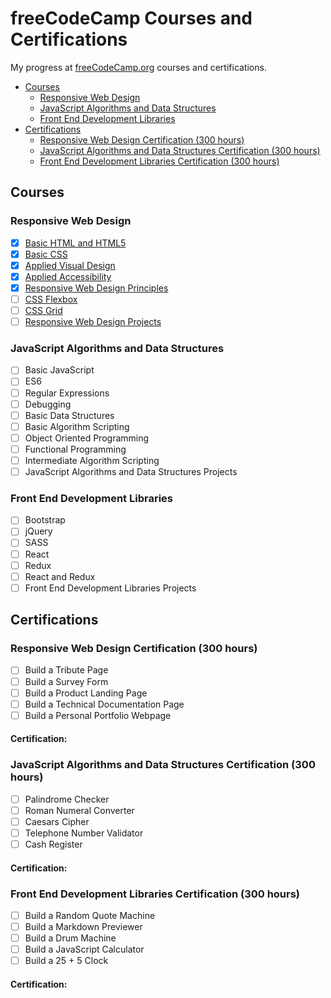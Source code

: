 # freeCodeCamp Courses and Certifications

My progress at [freeCodeCamp.org](https://www.freecodecamp.org) courses and certifications.
- [Courses](#courses)
  - [Responsive Web Design](#responsive-web-design)
  - [JavaScript Algorithms and Data Structures](#javascript-algorithms-and-data-structures)
  - [Front End Development Libraries](#front-end-development-libraries)
- [Certifications](#certifications)
  - [Responsive Web Design Certification (300 hours)](#responsive-web-design-certification-300-hours)
  - [JavaScript Algorithms and Data Structures Certification (300 hours)](#javascript-algorithms-and-data-structures-certification-300-hours)
  - [Front End Development Libraries Certification (300 hours)](#front-end-development-libraries-certification-300-hours)

## Courses

### Responsive Web Design
- [x] [Basic HTML and HTML5](https://www.freecodecamp.org/learn/responsive-web-design/#basic-html-and-html5)
- [x] [Basic CSS](https://www.freecodecamp.org/learn/responsive-web-design/#basic-css)
- [x] [Applied Visual Design](https://www.freecodecamp.org/learn/responsive-web-design/#applied-visual-design)
- [x] [Applied Accessibility](https://www.freecodecamp.org/learn/responsive-web-design/#applied-accessibility)
- [x] [Responsive Web Design Principles](https://www.freecodecamp.org/learn/responsive-web-design/#responsive-web-design-principles)
- [ ] [CSS Flexbox](https://www.freecodecamp.org/learn/responsive-web-design/#css-flexbox)
- [ ] [CSS Grid](https://www.freecodecamp.org/learn/responsive-web-design/#css-grid)
- [ ] [Responsive Web Design Projects](https://www.freecodecamp.org/learn/responsive-web-design/#responsive-web-design-projects)

### JavaScript Algorithms and Data Structures
- [ ] Basic JavaScript
- [ ] ES6
- [ ] Regular Expressions
- [ ] Debugging
- [ ] Basic Data Structures
- [ ] Basic Algorithm Scripting
- [ ] Object Oriented Programming
- [ ] Functional Programming
- [ ] Intermediate Algorithm Scripting
- [ ] JavaScript Algorithms and Data Structures Projects

### Front End Development Libraries
- [ ] Bootstrap
- [ ] jQuery
- [ ] SASS
- [ ] React
- [ ] Redux
- [ ] React and Redux
- [ ] Front End Development Libraries Projects

## Certifications

### Responsive Web Design Certification (300 hours)
- [ ] Build a Tribute Page
- [ ] Build a Survey Form
- [ ] Build a Product Landing Page
- [ ] Build a Technical Documentation Page
- [ ] Build a Personal Portfolio Webpage

#### **Certification:**

### JavaScript Algorithms and Data Structures Certification (300 hours)
- [ ] Palindrome Checker
- [ ] Roman Numeral Converter
- [ ] Caesars Cipher
- [ ] Telephone Number Validator
- [ ] Cash Register

#### **Certification:**

### Front End Development Libraries Certification (300 hours)
- [ ] Build a Random Quote Machine
- [ ] Build a Markdown Previewer
- [ ] Build a Drum Machine
- [ ] Build a JavaScript Calculator
- [ ] Build a 25 + 5 Clock

#### **Certification:**
